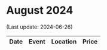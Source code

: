 # August 2024

(Last update: 2024-06-26)

| Date | Event | Location | Price |
| ---- | ----- | -------- | ----- |